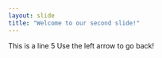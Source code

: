 ```yaml
---
layout: slide
title: "Welcome to our second slide!"
---
```

This is a line 5
Use the left arrow to go back!
